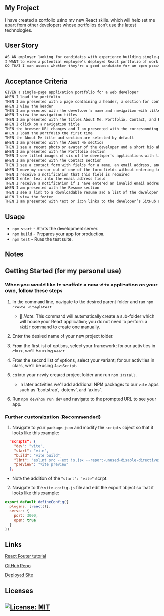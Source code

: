 ## My Project

I have created a portfolio using my new React skills, which will help set me apart from other developers whose portfolios don’t use the latest technologies.

## User Story

```md
AS AN employer looking for candidates with experience building single-page applications
I WANT to view a potential employee's deployed React portfolio of work samples
SO THAT I can assess whether they're a good candidate for an open position
```

## Acceptance Criteria

```md
GIVEN a single-page application portfolio for a web developer
WHEN I load the portfolio
THEN I am presented with a page containing a header, a section for content, and a footer
WHEN I view the header
THEN I am presented with the developer's name and navigation with titles corresponding to different sections of the portfolio
WHEN I view the navigation titles
THEN I am presented with the titles About Me, Portfolio, Contact, and Resume, and the title corresponding to the current section is highlighted
WHEN I click on a navigation title
THEN the browser URL changes and I am presented with the corresponding section below the navigation and that title is highlighted
WHEN I load the portfolio the first time
THEN the About Me title and section are selected by default
WHEN I am presented with the About Me section
THEN I see a recent photo or avatar of the developer and a short bio about them
WHEN I am presented with the Portfolio section
THEN I see titled images of six of the developer’s applications with links to both the deployed applications and the corresponding GitHub repositories
WHEN I am presented with the Contact section
THEN I see a contact form with fields for a name, an email address, and a message
WHEN I move my cursor out of one of the form fields without entering text
THEN I receive a notification that this field is required
WHEN I enter text into the email address field
THEN I receive a notification if I have entered an invalid email address
WHEN I am presented with the Resume section
THEN I see a link to a downloadable resume and a list of the developer’s proficiencies
WHEN I view the footer
THEN I am presented with text or icon links to the developer’s GitHub and LinkedIn profiles, and their profile on a third platform (Stack Overflow, Twitter)
```

## Usage

- `npm start` - Starts the development server.
- `npm build` - Prepares your app for production.
- `npm test` - Runs the test suite.


## Notes

## Getting Started (for my personal use)

### When you would like to scaffold a new `vite` application on your own, follow these steps

1. In the command line, navigate to the desired parent folder and run `npm create vite@latest`.

    * 🔑 *Note*: This command will automatically create a sub-folder which will house your React application; you do not need to perform a `mkdir` command to create one manually.

2. Enter the desired name of your new project folder.

3. From the first list of options, select your framework; for our activities in class, we'll be using `React`.

4. From the second list of options, select your variant; for our activities in class, we'll be using `JavaScript`.

5. `cd` into your newly created project folder and run `npm install`.

    * In later activities we'll add additional NPM packages to our `vite` apps such as 'bootstrap', 'dotenv', and 'axios'.

6. Run `npm dev`/`npm run dev` and navigate to the prompted URL to see your app.

### Further customization (Recommended)

1. Navigate to your `package.json` and modify the `scripts` object so that it looks like this example:

```json
  "scripts": {
    "dev": "vite",
    "start": "vite",
    "build": "vite build",
    "lint": "eslint src --ext js,jsx --report-unused-disable-directives --max-warnings 0",
    "preview": "vite preview"
  },
```

* Note the addition of the `"start": "vite"` script.

2. Navigate to the `vite.config.js` file and edit the export object so that it looks like this example:

```js
export default defineConfig({
  plugins: [react()],
  server: {
    port: 3000,
    open: true
  }
})
```

## Links
[React Router tutorial](https://reactrouter.com/en/main/start/tutorial#tutorial)

[GitHub Repo](https://github.com/Gera1313/react-portfolio-2)

[Deployed Site]() 

## Licenses

## [![License: MIT](https://img.shields.io/badge/License-MIT-yellow.svg)](https://opensource.org/licenses/MIT)